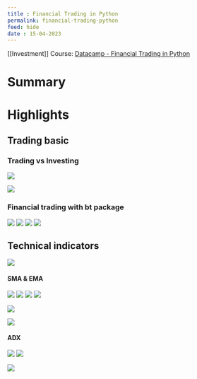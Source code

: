 ```yaml
---
title : Financial Trading in Python
permalink: financial-trading-python
feed: hide
date : 15-04-2023
---
```


[[Investment]]
Course: [Datacamp - Financial Trading in Python](https://campus.datacamp.com/courses/financial-trading-in-python/trading-basics-1?ex=1)

# Summary



# Highlights
## Trading basic
### Trading vs Investing
![](src/trading-vs-investing-comparison.png)


![](src/Pasted%20image%2020230415211829.png)

### Financial trading with bt package
![](src/Pasted%20image%2020230415215609.png)
![](src/Pasted%20image%2020230415224228.png)
![](src/Pasted%20image%2020230415223150.png)
![](src/Pasted%20image%2020230415224154.png)

## Technical indicators
![](src/Pasted%20image%2020230415225228.png)
#### SMA & EMA
![](src/Pasted%20image%2020230415225407.png)
![](src/Pasted%20image%2020230415225457.png)
![](src/Pasted%20image%2020230415225517.png)
![](src/Pasted%20image%2020230415225818.png)

![](src/Pasted%20image%2020230415225843.png)

![](src/Pasted%20image%2020230415225902.png)

#### ADX
![](src/Pasted%20image%2020230415231824.png)
![](src/Pasted%20image%2020230415231912.png)

![](src/Pasted%20image%2020230415232010.png)